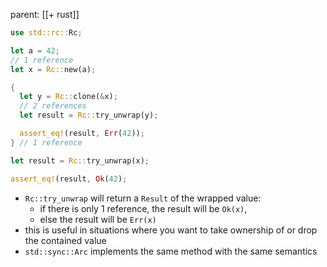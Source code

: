parent: [[+ rust]]

```rust
use std::rc::Rc;

let a = 42;
// 1 reference
let x = Rc::new(a);

{
  let y = Rc::clone(&x);
  // 2 references
  let result = Rc::try_unwrap(y);

  assert_eq!(result, Err(42));
} // 1 reference

let result = Rc::try_unwrap(x);

assert_eq!(result, Ok(42);
```

- `Rc::try_unwrap` will return a `Result` of the wrapped value:
  - if there is only 1 reference, the result will be `Ok(x)`,
  - else the result will be `Err(x)`
- this is useful in situations where you want to take ownership of or drop
  the contained value
- `std::sync::Arc` implements the same method with the same semantics
